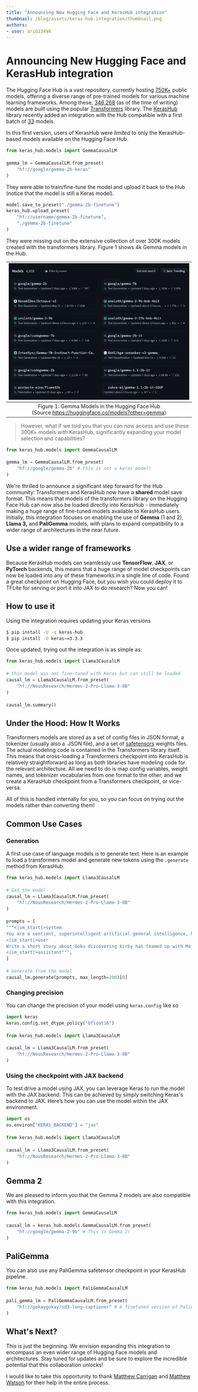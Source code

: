 ```yaml
---
title: "Announcing New Hugging Face and KerasHub integration" 
thumbnail: /blog/assets/keras-hub-integration/thumbnail.png
authors:
- user: ariG23498
---
```


# Announcing New Hugging Face and KerasHub integration

The Hugging Face Hub is a vast repository, currently hosting
[750K+](https://huggingface.co/models?sort=trending) public models,
offering a diverse range of pre-trained models for various machine
learning frameworks. Among these,
[346,268](https://huggingface.co/models?library=transformers&sort=trending)
(as of the time of writing) models are built using the popular
[Transformers](https://huggingface.co/docs/transformers/en/index) library.
The [KerasHub](https://keras.io/keras_hub/) library recently added an
integration with the Hub compatible with a first batch of
[33](https://huggingface.co/models?library=keras-hub&sort=trending) models.

In this first version, users of KerasHub were *limited* to only the
KerasHub-based models available on the Hugging Face Hub.

```py
from keras_hub.models import GemmaCausalLM

gemma_lm = GemmaCausalLM.from_preset(
    "hf://google/gemma-2b-keras"
)
```

They were able to train/fine-tune the model and upload it back to
the Hub (notice that the model is still a Keras model).

```py
model.save_to_preset("./gemma-2b-finetune")
keras_hub.upload_preset(
    "hf://username/gemma-2b-finetune",
    "./gemma-2b-finetune"
)
```

They were missing out on the extensive collection of over 300K
models created with the transformers library. Figure 1 shows 4k
Gemma models in the Hub.

|![models on hf](./assets/keras-hub-integration/hf-blog.png)|
|:--:|
|Figure 1: Gemma Models in the Hugging Face Hub (Source:https://huggingface.co/models?other=gemma)|

> However, what if we told you that you can now access and use these
300K+ models with KerasHub, significantly expanding your model
selection and capabilities?

```py
from keras_hub.models import GemmaCausalLM

gemma_lm = GemmaCausalLM.from_preset(
    "hf://google/gemma-2b" # this is not a keras model!
)
```

We're thrilled to announce a significant step forward for the Hub
community: Transformers and KerasHub now have a **shared** model save
format. This means that models of the transformers library on the
Hugging Face Hub can now also be loaded directly into KerasHub - immediately
making a huge range of fine-tuned models available to KerasHub users.
Initially, this integration focuses on enabling the use of
**Gemma** (1 and 2), **Llama 3,** and **PaliGemma** models, with plans
to expand compatibility to a wider range of architectures in the near future.

## Use a wider range of frameworks

Because KerasHub models can seamlessly use **TensorFlow**, **JAX**,
or **PyTorch** backends, this means that a huge range of model
checkpoints can now be loaded into any of these frameworks in a single
line of code. Found a great checkpoint on Hugging Face, but you wish
you could deploy it to TFLite for serving or port it into JAX to do
research? Now you can!

## How to use it

Using the integration requires updating your Keras versions

```sh
$ pip install -U -q keras-hub
$ pip install -U keras>=3.3.3
```

Once updated, trying out the integration is as simple as:

```py
from keras_hub.models import Llama3CausalLM

# this model was not fine-tuned with Keras but can still be loaded
causal_lm = Llama3CausalLM.from_preset(
    "hf://NousResearch/Hermes-2-Pro-Llama-3-8B"
)

causal_lm.summary()
```

## Under the Hood: How It Works

Transformers models are stored as a set of config files in JSON format,
a tokenizer (usually also a .JSON file), and a set of
[safetensors](https://huggingface.co/docs/safetensors/en/index) weights
files. The actual modeling code is contained in the Transformers
library itself. This means that cross-loading a Transformers checkpoint
into KerasHub is relatively straightforward as long as both libraries
have modeling code for the relevant architecture. All we need to do is
map config variables, weight names, and tokenizer vocabularies from one
format to the other, and we create a KerasHub checkpoint from a
Transformers checkpoint, or vice-versa.

All of this is handled internally for you, so you can focus on trying
out the models rather than converting them!

## Common Use Cases

### Generation

A first use case of language models is to generate text. Here is an
example to load a transformers model and generate new tokens using
the `.generate` method from KerasHub.

```py
from keras_hub.models import Llama3CausalLM

# Get the model
causal_lm = Llama3CausalLM.from_preset(
    "hf://NousResearch/Hermes-2-Pro-Llama-3-8B"
)

prompts = [
"""<|im_start|>system
You are a sentient, superintelligent artificial general intelligence, here to teach and assist me.<|im_end|>
<|im_start|>user
Write a short story about Goku discovering kirby has teamed up with Majin Buu to destroy the world.<|im_end|>
<|im_start|>assistant""",
]

# Generate from the model
causal_lm.generate(prompts, max_length=200)[0]

```

### Changing precision

You can change the precision of your model using `keras.config` like so

```py
import keras
keras.config.set_dtype_policy("bfloat16")

from keras_hub.models import Llama3CausalLM

causal_lm = Llama3CausalLM.from_preset(
    "hf://NousResearch/Hermes-2-Pro-Llama-3-8B"
)
```

### Using the checkpoint with JAX backend

To test drive a model using JAX, you can leverage Keras to run the
model with the JAX backend. This can be achieved by simply switching
Keras's backend to JAX. Here’s how you can use the model within the
JAX environment.

```py
import os
os.environ["KERAS_BACKEND"] = "jax"

from keras_hub.models import Llama3CausalLM

causal_lm = Llama3CausalLM.from_preset(
    "hf://NousResearch/Hermes-2-Pro-Llama-3-8B"
)
```

## Gemma 2

We are pleased to inform you that the Gemma 2 models are also
compatible with this integration.

```py
from keras_hub.models import GemmaCausalLM

causal_lm = keras_hub.models.GemmaCausalLM.from_preset(
    "hf://google/gemma-2-9b" # This is Gemma 2!
)
```

## PaliGemma

You can also use any PaliGemma safetensor checkpoint in your KerasHub pipeline.

```py
from keras_hub.models import PaliGemmaCausalLM

pali_gemma_lm = PaliGemmaCausalLM.from_preset(
    "hf://gokaygokay/sd3-long-captioner" # A finetuned version of PaliGemma
)
```

## What's Next?

This is just the beginning. We envision expanding this integration to
encompass an even wider range of Hugging Face models and architectures.
Stay tuned for updates and be sure to explore the incredible potential
that this collaboration unlocks!

I would like to take this opportunity to thank
[Matthew Carrigan](https://x.com/carrigmat) and
[Matthew Watson](https://www.linkedin.com/in/mattdangerw/) for their
help in the entire process.
